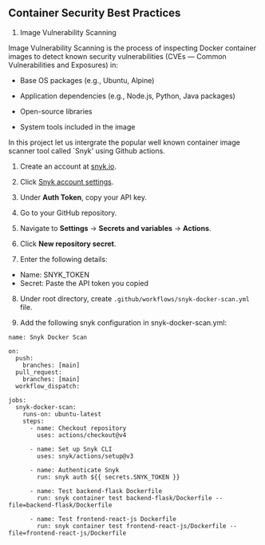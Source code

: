 ## Container Security Best Practices

1. Image Vulnerability Scanning

Image Vulnerability Scanning is the process of inspecting Docker container images to detect known security vulnerabilities (CVEs — Common Vulnerabilities and Exposures) in:

- Base OS packages (e.g., Ubuntu, Alpine)

- Application dependencies (e.g., Node.js, Python, Java packages)

- Open-source libraries

- System tools included in the image

In this project let us intergrate the popular well known container image scanner tool called `Snyk' using Github actions.

1. Create an account at [snyk.io](https://snyk.io).

2. Click [Snyk account settings](https://app.snyk.io/account).

3. Under **Auth Token**, copy your API key.

4. Go to your GitHub repository.

5. Navigate to **Settings** → **Secrets and variables** → **Actions**.

6. Click **New repository secret**.

7. Enter the following details:
- Name: SNYK_TOKEN
- Secret: Paste the API token you copied

8. Under root directory, create `.github/workflows/snyk-docker-scan.yml` file.

9. Add the following snyk configuration in snyk-docker-scan.yml:
```
name: Snyk Docker Scan

on:
  push:
    branches: [main]
  pull_request:
    branches: [main]
  workflow_dispatch:

jobs:
  snyk-docker-scan:
    runs-on: ubuntu-latest
    steps:
      - name: Checkout repository
        uses: actions/checkout@v4

      - name: Set up Snyk CLI
        uses: snyk/actions/setup@v3

      - name: Authenticate Snyk
        run: snyk auth ${{ secrets.SNYK_TOKEN }}

      - name: Test backend-flask Dockerfile
        run: snyk container test backend-flask/Dockerfile --file=backend-flask/Dockerfile

      - name: Test frontend-react-js Dockerfile
        run: snyk container test frontend-react-js/Dockerfile --file=frontend-react-js/Dockerfile
```






